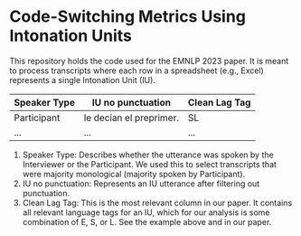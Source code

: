 # Code-Switching Metrics Using Intonation Units
This repository holds the code used for the EMNLP 2023 paper. It is meant to process transcripts where each row in a spreadsheet (e.g., Excel) represents a single Intonation Unit (IU).

| Speaker Type | IU no punctuation        | Clean Lag Tag |
| --------     | -------                  | ---           |
| Participant  | le decían el preprimer.  | SL            |
| ...          | ...                      |...            |

1. Speaker Type: Describes whether the utterance was spoken by the Interviewer or the Participant. We used this to select transcripts that were majority monological (majority spoken by Participant).
2. IU no punctuation: Represents an IU utterance after filtering out punctuation.
3. Clean Lag Tag: This is the most relevant column in our paper. It contains all relevant language tags for an IU, which for our analysis is some combination of E, S, or L. See the example above and in our paper.

